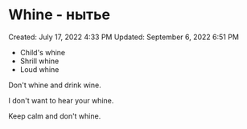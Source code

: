 # Whine - нытье

Created: July 17, 2022 4:33 PM
Updated: September 6, 2022 6:51 PM

- Child's whine
- Shrill whine
- Loud whine

Don't whine and drink wine.

I don't want to hear your whine.

Keep calm and don't whine.